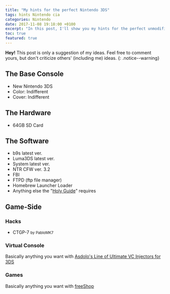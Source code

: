 ```yaml
---
title: "My hints for the perfect Nintendo 3DS"
tags: hints Nintendo cia
categories: Nintendo
date: 2017-11-08 19:18:00 +0100
excerpt: "In this post, I'll show you my hints for the perfect unmodified Nintendo 3DS."
toc: true
featured: true
---
```

**Hey!** This post is only a suggestion of my ideas. Feel free to comment yours, but don't criticize others' (including me) ideas.
{: .notice--warning}

## The Base Console
+ New Nintendo 3DS
+ Color: Indifferent
+ Cover: Indifferent

## The Hardware
+ 64GB SD Card

## The Software
+ b9s latest ver.
+ Luma3DS latest ver.
+ System latest ver.
+ NTR CFW ver. 3.2
+ FBI
+ FTPD (ftp file manager)
+ Homebrew Launcher Loader
+ Anything else the "[Holy Guide](3ds.guide)" requires

## Game-Side

### Hacks
+ CTGP-7 <small>by PabloMK7</small>

### Virtual Console
Basically anything you want with [Asdolo's Line of Ultimate VC Injectors for 3DS](https://www.google.com/search?q=asdolo%27s+vc+injection+site:gbatemp.net&sa=X&ved=0ahUKEwjakqH416_XAhWLWhoKHW0kDmgQrQIIMygEMAA&biw=1680&bih=819)

### Games
Basically anything you want with [freeShop](https://freeshop.pw)
